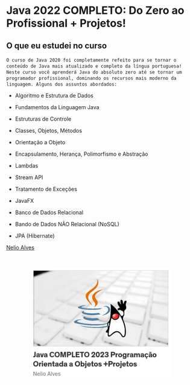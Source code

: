 # Java 2022 COMPLETO: Do Zero ao Profissional + Projetos!

## O que eu estudei no curso

```
O curso de Java 2020 foi completamente refeito para se tornar o conteúdo de Java mais atualizado e completo da língua portuguesa! Neste curso você aprenderá Java do absoluto zero até se tornar um programador profissional, dominando os recursos mais moderno da linguagem. Alguns dos assuntos abordados:
```

- Algoritmo e Estrutura de Dados

- Fundamentos da Linguagem Java

- Estruturas de Controle

- Classes, Objetos, Métodos

- Orientação a Objeto

- Encapsulamento, Herança, Polimorfismo e Abstração

- Lambdas

- Stream API

- Tratamento de Exceções

- JavaFX

- Banco de Dados Relacional

- Bando de Dados NÃO Relacional (NoSQL)

- JPA (Hibernate)

<a href= "https://www.udemy.com/course/java-curso-completo">Nelio Alves</a>

 <br>

 <p align ="center"><img src="./src/assets/Captura de tela de 2023-11-07 17-36-54.png" width="75%" height="75%"> </p>
<br><br><br>
